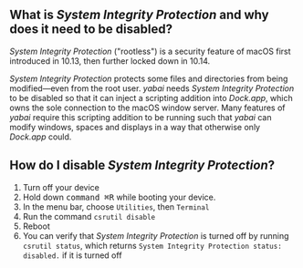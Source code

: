 ## What is *System Integrity Protection* and why does it need to be disabled?

*System Integrity Protection* ("rootless") is a security feature of macOS first introduced in 10.13, then further locked down in 10.14.

*System Integrity Protection* protects some files and directories from being modified—even from the root user. *yabai* needs *System Integrity Protection* to be disabled so that it can inject a scripting addition into *Dock.app*, which owns the sole connection to the macOS window server. Many features of *yabai* require this scripting addition to be running such that *yabai* can modify windows, spaces and displays in a way that otherwise only *Dock.app* could.

## How do I disable *System Integrity Protection*?

1. Turn off your device
2. Hold down <kbd>command ⌘</kbd><kbd>R</kbd> while booting your device.
3. In the menu bar, choose `Utilities`, then `Terminal`
4. Run the command `csrutil disable`
5. Reboot
6. You can verify that *System Integrity Protection* is turned off by running `csrutil status`, which returns `System Integrity Protection status: disabled.` if it is turned off